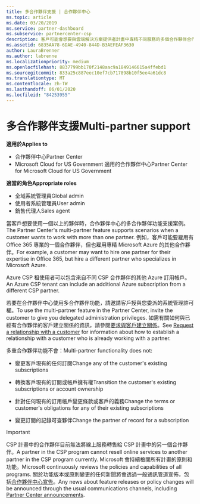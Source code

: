 ```yaml
---
title: 多合作夥伴支援 | 合作夥伴中心
ms.topic: article
ms.date: 03/20/2019
ms.service: partner-dashboard
ms.subservice: partnercenter-csp
description: 客戶可能會想要與雲端解決方案提供者計畫中專精不同服務的多個合作夥伴合作。
ms.assetid: 6835AA78-6DAE-4940-844D-B3AEFEAF3630
author: LauraBrenner
ms.author: labrenne
ms.localizationpriority: medium
ms.openlocfilehash: 8837799bb170f2148aac9a1849146615a4ffebd1
ms.sourcegitcommit: 833a25c887eec10ef7cb717898b10f5ee4a61dc8
ms.translationtype: MT
ms.contentlocale: zh-TW
ms.lasthandoff: 06/01/2020
ms.locfileid: "84253955"
---
```

# <a name="multi-partner-support"></a><span data-ttu-id="09fd5-103">多合作夥伴支援</span><span class="sxs-lookup"><span data-stu-id="09fd5-103">Multi-partner support</span></span>

<span data-ttu-id="09fd5-104">**適用於**</span><span class="sxs-lookup"><span data-stu-id="09fd5-104">**Applies to**</span></span>

-  <span data-ttu-id="09fd5-105">合作夥伴中心</span><span class="sxs-lookup"><span data-stu-id="09fd5-105">Partner Center</span></span>
-  <span data-ttu-id="09fd5-106">Microsoft Cloud for US Government 適用的合作夥伴中心</span><span class="sxs-lookup"><span data-stu-id="09fd5-106">Partner Center for Microsoft Cloud for US Government</span></span>

<span data-ttu-id="09fd5-107">**適當的角色**</span><span class="sxs-lookup"><span data-stu-id="09fd5-107">**Appropriate roles**</span></span>
-   <span data-ttu-id="09fd5-108">全域系統管理員</span><span class="sxs-lookup"><span data-stu-id="09fd5-108">Global admin</span></span>
-   <span data-ttu-id="09fd5-109">使用者系統管理員</span><span class="sxs-lookup"><span data-stu-id="09fd5-109">User admin</span></span>
-   <span data-ttu-id="09fd5-110">銷售代理人</span><span class="sxs-lookup"><span data-stu-id="09fd5-110">Sales agent</span></span>

<span data-ttu-id="09fd5-111">當客戶想要使用一個以上的夥伴時，合作夥伴中心的多合作夥伴功能支援案例。</span><span class="sxs-lookup"><span data-stu-id="09fd5-111">The Partner Center's multi-partner feature supports scenarios when a customer wants to work with more than one partner.</span></span> <span data-ttu-id="09fd5-112">例如，客戶可能要雇用有 Office 365 專業的一個合作夥伴，但也雇用專精 Microsoft Azure 的其他合作夥伴。</span><span class="sxs-lookup"><span data-stu-id="09fd5-112">For example, a customer may want to hire one partner for their expertise in Office 365, but hire a different partner who specializes in Microsoft Azure.</span></span> 

<span data-ttu-id="09fd5-113">Azure CSP 租使用者可以包含來自不同 CSP 合作夥伴的其他 Azure 訂用帳戶。</span><span class="sxs-lookup"><span data-stu-id="09fd5-113">An Azure CSP tenant can include an additional Azure subscription from a different CSP partner.</span></span>

<span data-ttu-id="09fd5-114">若要在合作夥伴中心使用多合作夥伴功能，請邀請客戶授與您委派的系統管理許可權。</span><span class="sxs-lookup"><span data-stu-id="09fd5-114">To use the multi-partner feature in the Partner Center, invite the customer to give you delegated administration privileges.</span></span> <span data-ttu-id="09fd5-115">如需有關如何與已經有合作夥伴的客戶建立關係的資訊，請參閱[要求與客戶建立關係](request-a-relationship-with-a-customer.md)。</span><span class="sxs-lookup"><span data-stu-id="09fd5-115">See [Request a relationship with a customer](request-a-relationship-with-a-customer.md) for information about how to establish a relationship with a customer who is already working with a partner.</span></span>

<span data-ttu-id="09fd5-116">多重合作夥伴功能不會：</span><span class="sxs-lookup"><span data-stu-id="09fd5-116">Multi-partner functionality does not:</span></span>

- <span data-ttu-id="09fd5-117">變更客戶現有的任何訂閱</span><span class="sxs-lookup"><span data-stu-id="09fd5-117">Change any of the customer's existing subscriptions</span></span>

- <span data-ttu-id="09fd5-118">轉換客戶現有的訂閱或帳戶擁有權</span><span class="sxs-lookup"><span data-stu-id="09fd5-118">Transition the customer's existing subscriptions or account ownership</span></span>

- <span data-ttu-id="09fd5-119">針對任何現有的訂用帳戶變更條款或客戶的義務</span><span class="sxs-lookup"><span data-stu-id="09fd5-119">Change the terms or customer's obligations for any of their existing subscriptions</span></span>

- <span data-ttu-id="09fd5-120">變更訂閱的記錄可查夥伴</span><span class="sxs-lookup"><span data-stu-id="09fd5-120">Change the partner of record for a subscription</span></span>

> [!IMPORTANT]  
> <span data-ttu-id="09fd5-121">CSP 計畫中的合作夥伴目前無法將線上服務轉售給 CSP 計畫中的另一個合作夥伴。</span><span class="sxs-lookup"><span data-stu-id="09fd5-121">A partner in the CSP program cannot resell online services to another partner in the CSP program currently.</span></span> <span data-ttu-id="09fd5-122">Microsoft 會持續檢閱所有計畫的原則和功能。</span><span class="sxs-lookup"><span data-stu-id="09fd5-122">Microsoft continuously reviews the policies and capabilities of all programs.</span></span> <span data-ttu-id="09fd5-123">關於功能版本或原則變更的任何新聞將會透過一般通訊管道宣佈，包括[合作夥伴中心宣告](announcements/index.md)。</span><span class="sxs-lookup"><span data-stu-id="09fd5-123">Any news about feature releases or policy changes will be announced through the usual communications channels, including [Partner Center announcements](announcements/index.md).</span></span>






